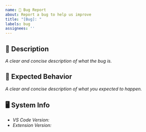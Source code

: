 ```yaml
---
name: 🐛 Bug Report
about: Report a bug to help us improve
title: "[Bug]: "
labels: bug
assignees: ''
---
```


## 🐞 Description
_A clear and concise description of what the bug is._

## 🤔 Expected Behavior
_A clear and concise description of what you expected to happen._

## 🖥️ System Info
- _VS Code Version:_
- _Extension Version:_
